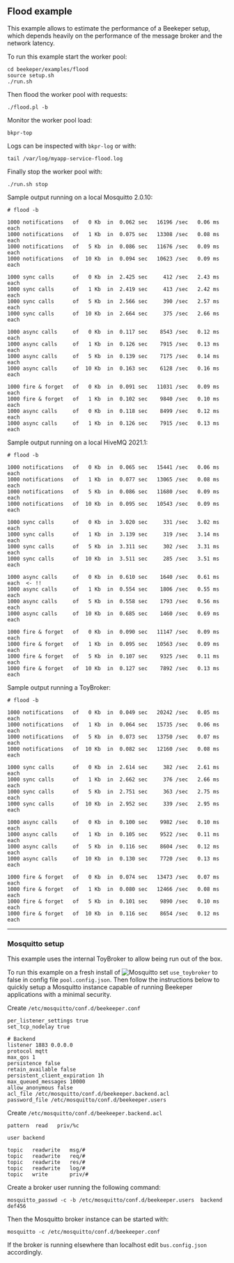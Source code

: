 ## Flood example

This example allows to estimate the performance of a Beekeper setup, which depends 
heavily on the performance of the message broker and the network latency. 


To run this example start the worker pool:
```
cd beekeper/examples/flood
source setup.sh
./run.sh
```
Then flood the worker pool with requests:
```
./flood.pl -b
```
Monitor the worker pool load:
```
bkpr-top
```
Logs can be inspected with `bkpr-log` or with:
```
tail /var/log/myapp-service-flood.log
```
Finally stop the worker pool with:
```
./run.sh stop
```

Sample output running on a local Mosquitto 2.0.10:

```
# flood -b

1000 notifications   of   0 Kb  in  0.062 sec   16196 /sec   0.06 ms each
1000 notifications   of   1 Kb  in  0.075 sec   13308 /sec   0.08 ms each
1000 notifications   of   5 Kb  in  0.086 sec   11676 /sec   0.09 ms each
1000 notifications   of  10 Kb  in  0.094 sec   10623 /sec   0.09 ms each

1000 sync calls      of   0 Kb  in  2.425 sec     412 /sec   2.43 ms each
1000 sync calls      of   1 Kb  in  2.419 sec     413 /sec   2.42 ms each
1000 sync calls      of   5 Kb  in  2.566 sec     390 /sec   2.57 ms each
1000 sync calls      of  10 Kb  in  2.664 sec     375 /sec   2.66 ms each

1000 async calls     of   0 Kb  in  0.117 sec    8543 /sec   0.12 ms each
1000 async calls     of   1 Kb  in  0.126 sec    7915 /sec   0.13 ms each
1000 async calls     of   5 Kb  in  0.139 sec    7175 /sec   0.14 ms each
1000 async calls     of  10 Kb  in  0.163 sec    6128 /sec   0.16 ms each

1000 fire & forget   of   0 Kb  in  0.091 sec   11031 /sec   0.09 ms each
1000 fire & forget   of   1 Kb  in  0.102 sec    9840 /sec   0.10 ms each
1000 async calls     of   0 Kb  in  0.118 sec    8499 /sec   0.12 ms each
1000 async calls     of   1 Kb  in  0.126 sec    7915 /sec   0.13 ms each
```
Sample output running on a local HiveMQ 2021.1:

```
# flood -b

1000 notifications   of   0 Kb  in  0.065 sec   15441 /sec   0.06 ms each
1000 notifications   of   1 Kb  in  0.077 sec   13065 /sec   0.08 ms each
1000 notifications   of   5 Kb  in  0.086 sec   11680 /sec   0.09 ms each
1000 notifications   of  10 Kb  in  0.095 sec   10543 /sec   0.09 ms each

1000 sync calls      of   0 Kb  in  3.020 sec     331 /sec   3.02 ms each
1000 sync calls      of   1 Kb  in  3.139 sec     319 /sec   3.14 ms each
1000 sync calls      of   5 Kb  in  3.311 sec     302 /sec   3.31 ms each
1000 sync calls      of  10 Kb  in  3.511 sec     285 /sec   3.51 ms each

1000 async calls     of   0 Kb  in  0.610 sec    1640 /sec   0.61 ms each  <- !!
1000 async calls     of   1 Kb  in  0.554 sec    1806 /sec   0.55 ms each
1000 async calls     of   5 Kb  in  0.558 sec    1793 /sec   0.56 ms each
1000 async calls     of  10 Kb  in  0.685 sec    1460 /sec   0.69 ms each

1000 fire & forget   of   0 Kb  in  0.090 sec   11147 /sec   0.09 ms each
1000 fire & forget   of   1 Kb  in  0.095 sec   10563 /sec   0.09 ms each
1000 fire & forget   of   5 Kb  in  0.107 sec    9325 /sec   0.11 ms each
1000 fire & forget   of  10 Kb  in  0.127 sec    7892 /sec   0.13 ms each
```
Sample output running a ToyBroker:

```
# flood -b

1000 notifications   of   0 Kb  in  0.049 sec   20242 /sec   0.05 ms each
1000 notifications   of   1 Kb  in  0.064 sec   15735 /sec   0.06 ms each
1000 notifications   of   5 Kb  in  0.073 sec   13750 /sec   0.07 ms each
1000 notifications   of  10 Kb  in  0.082 sec   12160 /sec   0.08 ms each

1000 sync calls      of   0 Kb  in  2.614 sec     382 /sec   2.61 ms each
1000 sync calls      of   1 Kb  in  2.662 sec     376 /sec   2.66 ms each
1000 sync calls      of   5 Kb  in  2.751 sec     363 /sec   2.75 ms each
1000 sync calls      of  10 Kb  in  2.952 sec     339 /sec   2.95 ms each

1000 async calls     of   0 Kb  in  0.100 sec    9982 /sec   0.10 ms each
1000 async calls     of   1 Kb  in  0.105 sec    9522 /sec   0.11 ms each
1000 async calls     of   5 Kb  in  0.116 sec    8604 /sec   0.12 ms each
1000 async calls     of  10 Kb  in  0.130 sec    7720 /sec   0.13 ms each

1000 fire & forget   of   0 Kb  in  0.074 sec   13473 /sec   0.07 ms each
1000 fire & forget   of   1 Kb  in  0.080 sec   12466 /sec   0.08 ms each
1000 fire & forget   of   5 Kb  in  0.101 sec    9890 /sec   0.10 ms each
1000 fire & forget   of  10 Kb  in  0.116 sec    8654 /sec   0.12 ms each
```
---

### Mosquitto setup

This example uses the internal ToyBroker to allow being run out of the box.

To run this example on a fresh install of ![Mosquitto](https://mosquitto.org/) set `use_toybroker` 
to false in config file `pool.config.json`. Then follow the instructions below to quickly setup a 
Mosquitto instance capable of running Beekeper applications with a minimal security.

Create `/etc/mosquitto/conf.d/beekeeper.conf`
```
per_listener_settings true
set_tcp_nodelay true

# Backend
listener 1883 0.0.0.0
protocol mqtt
max_qos 1
persistence false
retain_available false
persistent_client_expiration 1h
max_queued_messages 10000
allow_anonymous false
acl_file /etc/mosquitto/conf.d/beekeeper.backend.acl
password_file /etc/mosquitto/conf.d/beekeeper.users
```
Create `/etc/mosquitto/conf.d/beekeeper.backend.acl`
```
pattern  read   priv/%c

user backend

topic   readwrite   msg/#
topic   readwrite   req/#
topic   readwrite   res/#
topic   readwrite   log/#
topic   write       priv/#
```
Create a broker user running the following command:
```
mosquitto_passwd -c -b /etc/mosquitto/conf.d/beekeeper.users  backend   def456
```
Then the Mosquitto broker instance can be started with:
```
mosquitto -c /etc/mosquitto/conf.d/beekeeper.conf
```
If the broker is running elsewhere than localhost edit `bus.config.json` accordingly.

